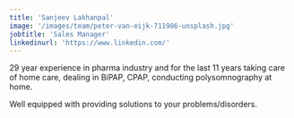 ```yaml
---
title: 'Sanjeev Lakhanpal'
image: '/images/team/peter-van-eijk-711986-unsplash.jpg'
jobtitle: 'Sales Manager'
linkedinurl: 'https://www.linkedin.com/'
---
```


29 year experience in pharma industry and for the last 11 years taking care  
of home care, dealing in BiPAP, CPAP, conducting polysomnography at home.  

Well equipped with providing solutions to your problems/disorders. 
